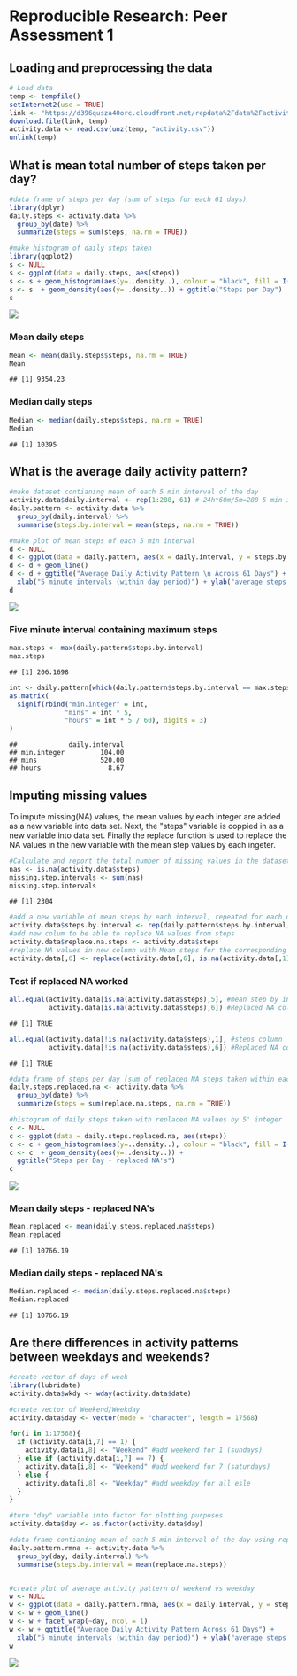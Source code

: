 # Reproducible Research: Peer Assessment 1


## Loading and preprocessing the data

```r
# Load data
temp <- tempfile()
setInternet2(use = TRUE)
link <- "https://d396qusza40orc.cloudfront.net/repdata%2Fdata%2Factivity.zip"
download.file(link, temp)
activity.data <- read.csv(unz(temp, "activity.csv"))
unlink(temp)
```


## What is mean total number of steps taken per day?

```r
#data frame of steps per day (sum of steps for each 61 days)
library(dplyr)
daily.steps <- activity.data %>%
  group_by(date) %>%
  summarize(steps = sum(steps, na.rm = TRUE))

#make histogram of daily steps taken
library(ggplot2)
s <- NULL
s <- ggplot(data = daily.steps, aes(steps))
s <- s + geom_histogram(aes(y=..density..), colour = "black", fill = I('#FFF999'))
s <- s  + geom_density(aes(y=..density..)) + ggtitle("Steps per Day")
s
```

![](Figs/unnamed-chunk-2-1.png) 

### Mean daily steps 

```r
Mean <- mean(daily.steps$steps, na.rm = TRUE)
Mean
```

```
## [1] 9354.23
```

### Median daily steps

```r
Median <- median(daily.steps$steps, na.rm = TRUE)
Median
```

```
## [1] 10395
```


## What is the average daily activity pattern?

```r
#make dataset contianing mean of each 5 min interval of the day
activity.data$daily.interval <- rep(1:288, 61) # 24h*60m/5m=288 5 min intervals in day
daily.pattern <- activity.data %>%
  group_by(daily.interval) %>%
  summarise(steps.by.interval = mean(steps, na.rm = TRUE))

#make plot of mean steps of each 5 min interval
d <- NULL
d <- ggplot(data = daily.pattern, aes(x = daily.interval, y = steps.by.interval))
d <- d + geom_line()
d <- d + ggtitle("Average Daily Activity Pattern \n Across 61 Days") + 
  xlab("5 minute intervals (within day period)") + ylab("average steps per interval")
d
```

![](Figs/unnamed-chunk-5-1.png) 

### Five minute interval containing maximum steps

```r
max.steps <- max(daily.pattern$steps.by.interval)
max.steps
```

```
## [1] 206.1698
```

```r
int <- daily.pattern[which(daily.pattern$steps.by.interval == max.steps), 1]
as.matrix(
  signif(rbind("min.integer" = int, 
              "mins" = int * 5, 
              "hours" = int * 5 / 60), digits = 3)
)
```

```
##             daily.interval
## min.integer         104.00
## mins                520.00
## hours                 8.67
```

## Imputing missing values
To impute missing(NA) values, the mean values by each integer are added as a new variable into data set. Next, the "steps" variable is coppied in as a new variable into data set. Finally the replace function is used to replace the NA values in the new variable with the mean step values by each ingeter.

```r
#Calculate and report the total number of missing values in the dataset
nas <- is.na(activity.data$steps)
missing.step.intervals <- sum(nas)
missing.step.intervals
```

```
## [1] 2304
```

```r
#add a new variable of mean steps by each interval, repeated for each day
activity.data$steps.by.interval <- rep(daily.pattern$steps.by.interval, 61)
#add new colum to be able to replace NA values from steps
activity.data$replace.na.steps <- activity.data$steps
#replace NA values in new column with Mean steps for the corresponding interval
activity.data[,6] <- replace(activity.data[,6], is.na(activity.data[,1]), activity.data[,5])
```

### Test if replaced NA worked

```r
all.equal(activity.data[is.na(activity.data$steps),5], #mean step by interval column
          activity.data[is.na(activity.data$steps),6]) #Replaced NA column
```

```
## [1] TRUE
```

```r
all.equal(activity.data[!is.na(activity.data$steps),1], #steps column
          activity.data[!is.na(activity.data$steps),6]) #Replaced NA column
```

```
## [1] TRUE
```

```r
#data frame of steps per day (sum of replaced NA steps taken within each date)
daily.steps.replaced.na <- activity.data %>%
  group_by(date) %>%
  summarize(steps = sum(replace.na.steps, na.rm = TRUE))

#histogram of daily steps taken with replaced NA values by 5' integer
c <- NULL
c <- ggplot(data = daily.steps.replaced.na, aes(steps))
c <- c + geom_histogram(aes(y=..density..), colour = "black", fill = I('#ccff99'))
c <- c  + geom_density(aes(y=..density..)) + 
  ggtitle("Steps per Day - replaced NA's")
c
```

![](Figs/unnamed-chunk-8-1.png) 

### Mean daily steps - replaced NA's

```r
Mean.replaced <- mean(daily.steps.replaced.na$steps)
Mean.replaced
```

```
## [1] 10766.19
```
### Median daily steps - replaced NA's

```r
Median.replaced <- median(daily.steps.replaced.na$steps)
Median.replaced
```

```
## [1] 10766.19
```


## Are there differences in activity patterns between weekdays and weekends?

```r
#create vector of days of week
library(lubridate)
activity.data$wkdy <- wday(activity.data$date)

#create vector of Weekend/Weekday
activity.data$day <- vector(mode = "character", length = 17568)

for(i in 1:17568){
  if (activity.data[i,7] == 1) { 
    activity.data[i,8] <- "Weekend" #add weekend for 1 (sundays)
  } else if (activity.data[i,7] == 7) {
    activity.data[i,8] <- "Weekend" #add weekend for 7 (saturdays)
  } else {
    activity.data[i,8] <- "Weekday" #add weekday for all esle
  }
}

#turn "day" variable into factor for plotting purposes
activity.data$day <- as.factor(activity.data$day)

#data frame contianing mean of each 5 min interval of the day using replaced na data
daily.pattern.rmna <- activity.data %>%
  group_by(day, daily.interval) %>%
  summarise(steps.by.interval = mean(replace.na.steps))


#create plot of average activity pattern of weekend vs weekday
w <- NULL
w <- ggplot(data = daily.pattern.rmna, aes(x = daily.interval, y = steps.by.interval))
w <- w + geom_line()
w <- w + facet_wrap(~day, ncol = 1)
w <- w + ggtitle("Average Daily Activity Pattern Across 61 Days") + 
  xlab("5 minute intervals (within day period)") + ylab("average steps per interval")
w
```

![](Figs/unnamed-chunk-11-1.png) 
